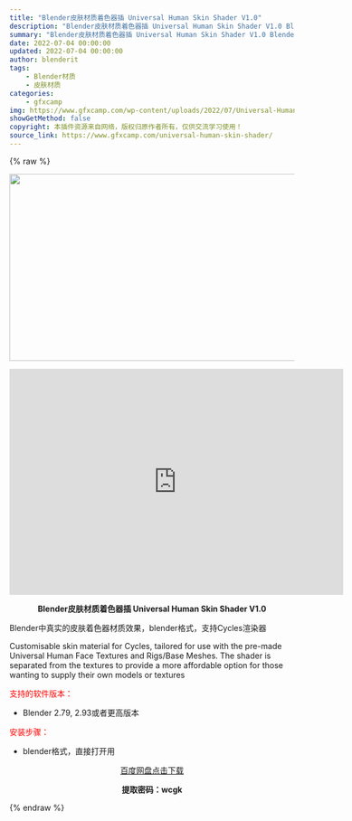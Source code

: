 ```yaml
---
title: "Blender皮肤材质着色器插 Universal Human Skin Shader V1.0"
description: "Blender皮肤材质着色器插 Universal Human Skin Shader V1.0 Blender中真实的皮肤着色器材质效果，blender格式，支持Cycles渲染器 Customis..."
summary: "Blender皮肤材质着色器插 Universal Human Skin Shader V1.0 Blender中真实的皮肤着色器材质效果，blender格式，支持Cycles渲染器 Customis..."
date: 2022-07-04 00:00:00
updated: 2022-07-04 00:00:00
author: blenderit
tags: 
    - Blender材质
    - 皮肤材质
categories:
    - gfxcamp
img: https://www.gfxcamp.com/wp-content/uploads/2022/07/Universal-Human-Skin-Shader.jpg
showGetMethod: false
copyright: 本插件资源来自网络，版权归原作者所有，仅供交流学习使用！
source_link: https://www.gfxcamp.com/universal-human-skin-shader/
---
```


{% raw %}
<div><p><img decoding="async" class="aligncenter size-full wp-image-104898" src="https://www.gfxcamp.com/wp-content/uploads/2022/07/Universal-Human-Skin-Shader.jpg" data-src="https://www.gfxcamp.com/wp-content/uploads/2022/07/Universal-Human-Skin-Shader.jpg" alt="" width="590" height="331" data-srcset="https://www.gfxcamp.com/wp-content/uploads/2022/07/Universal-Human-Skin-Shader.jpg 590w, https://www.gfxcamp.com/wp-content/uploads/2022/07/Universal-Human-Skin-Shader-150x84.jpg 150w" data-sizes="(max-width: 590px) 100vw, 590px"></p><p style="text-align: center;"><iframe loading="lazy" src="https://player.youku.com/embed/XNTg4MzA5Mjg0MA==" width="590" height="400" frameborder="0" allowfullscreen="allowfullscreen" data-mce-fragment="1"></iframe></p><p style="text-align: center;"><strong>Blender皮肤材质着色器插 Universal Human Skin Shader V1.0</strong></p><div>
<p>Blender中真实的皮肤着色器材质效果，blender格式，支持Cycles渲染器</p>
<p>Customisable skin material for Cycles, tailored for use with the pre-made Universal Human Face Textures and Rigs/Base Meshes. The shader is separated from the textures to provide a more affordable option for those wanting to supply their own models or textures</p>
<p><span style="color: #ff0000;">支持的软件版本：</span></p>
<ul>
<li>Blender 2.79, 2.93或者更高版本</li>
</ul>
<p><span style="color: #ff0000;">安装步骤：</span></p>
<ul>
<li>blender格式，直接打开用</li>
</ul>
<p style="text-align: center;"><a class="maxbutton-3 maxbutton maxbutton-baidu" target="_blank" rel="noopener" href="https://pan.baidu.com/s/1dCbKFWmnI0dpMpedGY31hg?pwd=wcgk"><span class="mb-text">百度网盘点击下载</span></a></p>
<p style="text-align: center;"><strong>提取密码：wcgk</strong></p>
</div></div>
<div style="display: none">gfxcamp</div>
{% endraw %}